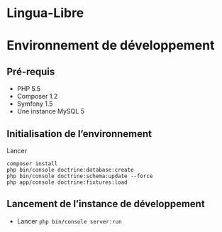 # Lingua-Libre

Environnement de développement
==============================

Pré-requis
----------

 - PHP 5.5
 - Composer 1.2
 - Symfony 1.5
 - Une instance MySQL 5

Initialisation de l’environnement
---------------------------------

Lancer
```
composer install
php bin/console doctrine:database:create
php bin/console doctrine:schema:update --force
php app/console doctrine:fixtures:load
```

Lancement de l’instance de développement
----------------------------------------

 - Lancer `php bin/console server:run`